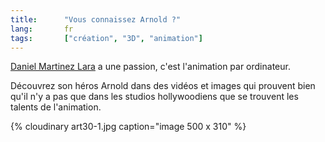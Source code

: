 ```yaml
--- 
title:      "Vous connaissez Arnold ?" 
lang:       fr 
tags:       ["création", "3D", "animation"]
---
```



[Daniel Martinez Lara](http://www.pepeland.com/) a une passion, c'est l'animation par ordinateur.

Découvrez son héros Arnold dans des vidéos et images qui prouvent bien qu'il n'y a pas que dans les studios hollywoodiens que se trouvent les talents de l'animation.

{% cloudinary art30-1.jpg caption="image 500 x 310" %}
